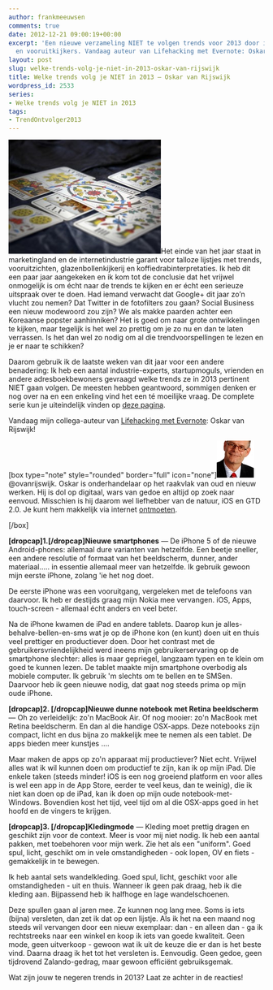 ```yaml
---
author: frankmeeuwsen
comments: true
date: 2012-12-21 09:00:19+00:00
excerpt: 'Een nieuwe verzameling NIET te volgen trends voor 2013 door industrie experts
  en vooruitkijkers. Vandaag auteur van Lifehacking met Evernote: Oskar van Rijswijk.'
layout: post
slug: welke-trends-volg-je-niet-in-2013-oskar-van-rijswijk
title: Welke trends volg je NIET in 2013 – Oskar van Rijswijk
wordpress_id: 2533
series:
- Welke trends volg je NIET in 2013
tags:
- TrendOntvolger2013
---
```


![](../images/uploadimages/tarot-shutterstock_2120576-300x225.jpg)Het einde van het jaar staat in marketingland en de internetindustrie garant voor talloze lijstjes met trends, vooruitzichten, glazenbollenkijkerij en koffiedrabinterpretaties. Ik heb dit een paar jaar aangekeken en ik kom tot de conclusie dat het vrijwel onmogelijk is om écht naar de trends te kijken en er écht een serieuze uitspraak over te doen. Had iemand verwacht dat Google+ dit jaar zo’n vlucht zou nemen? Dat Twitter in de fotofilters zou gaan? Social Business een nieuw modewoord zou zijn? We als makke paarden achter een Koreaanse popster aanhinniken? Het is goed om naar grote ontwikkelingen te kijken, maar tegelijk is het wel zo prettig om je zo nu en dan te laten verrassen. Is het dan wel zo nodig om al die trendvoorspellingen te lezen en je er naar te schikken?

Daarom gebruik ik de laatste weken van dit jaar voor een andere benadering: Ik heb een aantal industrie-experts, startupmoguls, vrienden en andere adresboekbewoners gevraagd welke trends ze in 2013 pertinent NIET gaan volgen. De meesten hebben geantwoord, sommigen denken er nog over na en een enkeling vind het een té moeilijke vraag. De complete serie kun je uiteindelijk vinden op [deze pagina](http://incredibleadventure.nl/tag/trendontvolger2013/).

Vandaag mijn collega-auteur van [Lifehacking met Evernote](http://ebooks.lifehacking.nl/shop/lifehacking-met-evernote/): Oskar van Rijswijk!
<!-- more -->
[box type="note" style="rounded" border="full" icon="none"]![](../images/uploadimages/ovatar_bigger.jpg)@ovanrijswijk. Oskar is onderhandelaar op het raakvlak van oud en nieuw werken. Hij is dol op digitaal, wars van gedoe en altijd op zoek naar eenvoud. Misschien is hij daarom wel liefhebber van de natuur, iOS en GTD 2.0. Je kunt hem makkelijk via internet [ontmoeten](http://scriptogr.am/ovanrijswijk/).

[/box]

**[dropcap]1.[/dropcap]Nieuwe smartphones** — De iPhone 5 of de nieuwe Android-phones: allemaal dure varianten van hetzelfde. Een beetje sneller, een andere resolutie of formaat van het beeldscherm, dunner, ander materiaal..... in essentie allemaal meer van hetzelfde. Ik gebruik gewoon mijn eerste iPhone, zolang 'ie het nog doet. 

De eerste iPhone was een vooruitgang, vergeleken met de telefoons van daarvoor. Ik heb er destijds graag mijn Nokia mee vervangen. iOS, Apps, touch-screen - allemaal écht anders en veel beter.

Na de iPhone kwamen de iPad en andere tablets. Daarop kun je alles-behalve-bellen-en-sms wat je op de iPhone kon (en kunt) doen uit en thuis veel prettiger en productiever doen. Door het contrast met de gebruikersvriendelijkheid werd ineens mijn gebruikerservaring op de smartphone slechter: alles is maar gepriegel, langzaam typen en te klein om goed te kunnen lezen. De tablet maakte mijn smartphone overbodig als mobiele computer. Ik gebruik 'm slechts om te bellen en te SMSen. Daarvoor heb ik geen nieuwe nodig, dat gaat nog steeds prima op mijn oude iPhone.

**[dropcap]2. [/dropcap]Nieuwe dunne notebook met Retina beeldscherm** — Oh zo verleidelijk: zo'n MacBook Air. Of nog mooier: zo'n MacBook met Retina beeldscherm. En dan al die handige OSX-apps. Deze notebooks zijn compact, licht en dus bijna zo makkelijk mee te nemen als een tablet. De apps bieden meer kunstjes ....

Maar maken de apps op zo'n apparaat mij productiever? Niet echt. Vrijwel alles wat ik wil kunnen doen om productief te zijn, kan ik op mijn iPad. Die enkele taken (steeds minder! iOS is een nog groeiend platform en voor alles is wel een app in de App Store, eerder te veel keus, dan te weinig), die ik niet kan doen op de iPad, kan ik doen op mijn oude notebook-met-Windows. Bovendien kost het tijd, veel tijd om al die OSX-apps goed in het hoofd en de vingers te krijgen.

**[dropcap]3. [/dropcap]Kledingmode** — Kleding moet prettig dragen en geschikt zijn voor de context. Meer is
voor mij niet nodig. Ik heb een aantal pakken, met toebehoren voor mijn werk. Zie het als een "uniform". Goed spul, licht, geschikt om in vele omstandigheden - ook lopen, OV en fiets - gemakkelijk in te bewegen.

Ik heb aantal sets wandelkleding. Goed spul, licht, geschikt voor alle omstandigheden - uit en thuis. Wanneer ik geen pak draag, heb ik die kleding aan. Bijpassend heb ik halfhoge en lage wandelschoenen.

Deze spullen gaan al jaren mee. Ze kunnen nog lang mee. Soms is iets (bijna) versleten, dan zet ik dat op een lijstje. Als ik het na een maand  nog steeds wil vervangen door een nieuw exemplaar: dan - en alleen dan - ga ik rechtstreeks naar een winkel en koop ik iets van goede kwaliteit. Geen mode, geen uitverkoop - gewoon wat ik uit de keuze die er dan is het beste vind. Daarna draag ik het tot het versleten is.
Eenvoudig. Geen gedoe, geen tijdrovend Zalando-gedrag, maar gewoon efficiënt gebruiksgemak.

Wat zijn jouw te negeren trends in 2013? Laat ze achter in de reacties!
